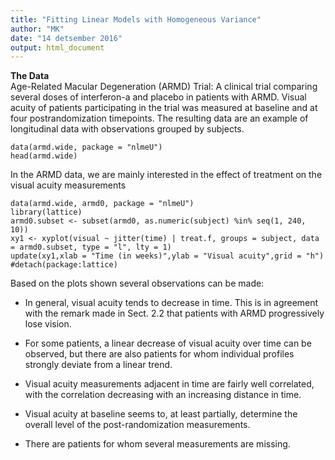 ```yaml
---
title: "Fitting Linear Models with Homogeneous Variance"
author: "MK"
date: "14 detsember 2016"
output: html_document
---
```


**The Data**  
Age-Related Macular Degeneration (ARMD) Trial: A clinical trial comparing
several doses of interferon-a and placebo in patients with ARMD. Visual acuity
of patients participating in the trial was measured at baseline and at four postrandomization
timepoints. The resulting data are an example of longitudinal data
with observations grouped by subjects.   
```{r}
data(armd.wide, package = "nlmeU")
head(armd.wide)
```

In the ARMD data, we are mainly interested in the effect of treatment on the visual
acuity measurements  
```{r}
data(armd.wide, armd0, package = "nlmeU")
library(lattice)
armd0.subset <- subset(armd0, as.numeric(subject) %in% seq(1, 240, 10))
xy1 <- xyplot(visual ~ jitter(time) | treat.f, groups = subject, data = armd0.subset, type = "l", lty = 1)
update(xy1,xlab = "Time (in weeks)",ylab = "Visual acuity",grid = "h")
#detach(package:lattice)
```
Based on the plots shown several observations can be made:    

* In general, visual acuity tends to decrease in time. This is in agreement with the
remark made in Sect. 2.2 that patients with ARMD progressively lose vision.  

* For some patients, a linear decrease of visual acuity over time can be observed,
but there are also patients for whom individual profiles strongly deviate from a
linear trend.  

* Visual acuity measurements adjacent in time are fairly well correlated, with the
correlation decreasing with an increasing distance in time.  

* Visual acuity at baseline seems to, at least partially, determine the overall level
of the post-randomization measurements.  

* There are patients for whom several measurements are missing.  


